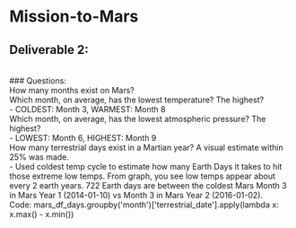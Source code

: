 # Mission-to-Mars

## Deliverable 2:
   <br>
### Questions: 
   <br>
How many months exist on Mars?
       <br>
Which month, on average, has the lowest temperature? The highest?       <br>
- COLDEST: Month 3, WARMEST: Month 8 <br>
Which month, on average, has the lowest atmospheric pressure? The highest?       <br>
- LOWEST: Month 6, HIGHEST: Month 9 <br>
How many terrestrial days exist in a Martian year? A visual estimate within 25% was made. <br>
- Used coldest temp cycle to estimate how many Earth Days it takes to hit those extreme low temps.  From graph, you see low temps appear about every 2 earth years.  722 Earth days are between the coldest Mars Month 3 in Mars Year 1 (2014-01-10) vs Month 3 in Mars Year 2 (2016-01-02).    <br>Code: mars_df_days.groupby('month')['terrestrial_date'].apply(lambda x: x.max() - x.min()) <br>
